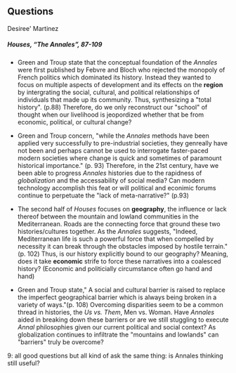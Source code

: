 ## Questions
Desiree' Martinez
##### Houses, “The Annales”, 87-109

- Green and Troup state that the conceptual foundation of the _Annales_ were first published by Febvre and Bloch who rejected the monopoly of French politics which dominated its history. Instead they wanted to focus on multiple aspects of development and its effects on the **region** by intergrating the social, cultural, and political relationships of individuals that made up its community. Thus, synthesizing a "total history". (p.88) Therefore, do we only reconstruct our "school" of thought when our livelihood is jeopordized whether that be from economic, political, or cultural change? 

- Green and Troup concern, "while the _Annales_ methods have been applied very successfully to pre-industrial societies, they genreally have not been and perhaps cannot be used to interrogate faster-paced modern societies where change is quick and sometimes of paramount historical importance." (p. 93) Therefore, in the 21st century, have we been able to progress _Annales_ histories due to the rapidness of *globalization* and the accessability of social media? Can modern technology accomplish this feat or will political and econimic forums continue to perpetuate the "lack of meta-narrative?" (p.93)

- The second half of _Houses_ focuses on **geography**, the influence or lack thereof between the mountain and lowland communities in the Mediterranean. Roads are the connecting force that ground these two histories/cultures together. As the _Annales_ suggests, "Indeed, Mediterranean life is such a powerful force that when compelled by necessity it can break through the obstacles imposed by hostile terrain." (p. 102) Thus, is our history explicitly bound to our geography? Meaning, does it take **economic** strife to force these narratives into a coalesced history? (Economic and politicially circumstance often go hand and hand)

- Green and Troup state," A social and cultural barrier is raised to replace the imperfect geographical barrier which is always being broken in a variety of ways."(p. 108) Overcoming disparities seem to be a common thread in histories, the *Us vs. Them*, Men vs. Woman. Have _Annales_ aided in breaking down these barriers or are we still stuggling to execute _Annal_ philosophies given our current political and social context? As globalization continues to infiltrate the "mountains and lowlands" can "barriers" truly be overcome?

9: all good questions but all kind of ask the same thing: is Annales thinking still useful? 

 
